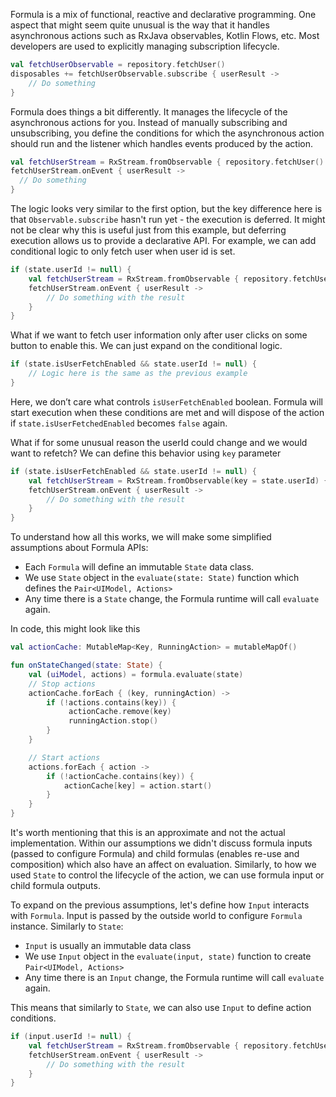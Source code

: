 Formula is a mix of functional, reactive and declarative programming. One aspect that might seem quite unusual is the
way that it handles asynchronous actions such as RxJava observables, Kotlin Flows, etc. Most developers are used to
explicitly managing subscription lifecycle.
```kotlin
val fetchUserObservable = repository.fetchUser()
disposables += fetchUserObservable.subscribe { userResult ->
    // Do something
}
```

Formula does things a bit differently. It manages the lifecycle of the asynchronous actions for you. Instead of manually subscribing and unsubscribing,
you define the conditions for which the asynchronous action should run and the listener which handles events produced by the action.
```kotlin
val fetchUserStream = RxStream.fromObservable { repository.fetchUser() }
fetchUserStream.onEvent { userResult ->
  // Do something
}
```

The logic looks very similar to the first option, but the key difference here is that `Observable.subscribe` hasn't run yet - the execution
is deferred. It might not be clear why this is useful just from this example, but deferring execution allows us to provide a declarative API.
For example, we can add conditional logic to only fetch user when user id is set.
```kotlin
if (state.userId != null) {
    val fetchUserStream = RxStream.fromObservable { repository.fetchUser(state.userId) }
    fetchUserStream.onEvent { userResult ->
        // Do something with the result
    }
}
```

What if we want to fetch user information only after user clicks on some button to enable this. We can just expand on the conditional logic.
```kotlin
if (state.isUserFetchEnabled && state.userId != null) {
    // Logic here is the same as the previous example
}
```

Here, we don’t care what controls `isUserFetchEnabled` boolean. Formula will start execution when these
conditions are met and will dispose of the action if `state.isUserFetchedEnabled` becomes `false` again.

What if for some unusual reason the userId could change and we would want to refetch? We can
define this behavior using `key` parameter
```kotlin
if (state.isUserFetchEnabled && state.userId != null) {
    val fetchUserStream = RxStream.fromObservable(key = state.userId) { repository.fetchUser(state.userId) }
    fetchUserStream.onEvent { userResult ->
        // Do something with the result
    }
}
```

To understand how all this works, we will make some simplified assumptions about Formula APIs:

- Each `Formula` will define an immutable `State` data class.
- We use `State` object in the `evaluate(state: State)` function which defines the `Pair<UIModel, Actions>`
- Any time there is a `State` change, the Formula runtime will call `evaluate` again.

In code, this might look like this
```kotlin
val actionCache: MutableMap<Key, RunningAction> = mutableMapOf()

fun onStateChanged(state: State) {
    val (uiModel, actions) = formula.evaluate(state)
    // Stop actions 
    actionCache.forEach { (key, runningAction) ->
        if (!actions.contains(key)) {
             actionCache.remove(key)
             runningAction.stop()
        } 
    }    

    // Start actions
    actions.forEach { action ->
        if (!actionCache.contains(key)) {
            actionCache[key] = action.start()
        }
    }  
}
```

It's worth mentioning that this is an approximate and not the actual implementation. Within our
assumptions we didn't discuss formula inputs (passed to configure Formula) and child 
formulas (enables re-use and composition) which also have an affect on evaluation. Similarly, 
to how we used `State` to control the lifecycle of the action, we can use formula input or child 
formula outputs. 

To expand on the previous assumptions, let's define how `Input` interacts 
with `Formula`. Input is passed by the outside world to configure `Formula` instance. Similarly
to `State`:

- `Input` is usually an immutable data class
- We use `Input` object in the `evaluate(input, state)` function to create `Pair<UIModel, Actions>`
- Any time there is an `Input` change, the Formula runtime will call `evaluate` again.

This means that similarly to `State`, we can also use `Input` to define action conditions.
```kotlin
if (input.userId != null) {
    val fetchUserStream = RxStream.fromObservable { repository.fetchUser(input.userId) }
    fetchUserStream.onEvent { userResult ->
        // Do something with the result
    } 
}
```
